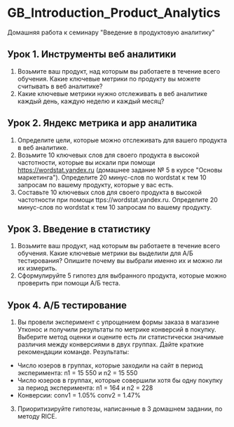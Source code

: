 # GB_Introduction_Product_Analytics
Домашняя работа к семинару "Введение в продуктовую аналитику"

## Урок 1. Инструменты веб аналитики
1. Возьмите ваш продукт, над которым вы работаете в течение всего обучения. Какие ключевые метрики по продукту вы можете считывать в веб аналитике?
2. Какие ключевые метрики нужно отслеживать в веб аналитике каждый день, каждую неделю и каждый месяц?

## Урок 2. Яндекс метрика и app аналитика
1. Определите цели, которые можно отслеживать для вашего продукта в веб аналитике.
2. Возьмите 10 ключевых слов для своего продукта в высокой частотности, которые вы искали при помощи https://wordstat.yandex.ru (домашнее задание № 5 в курсе "Основы маркетинга"). Определите 20 минус-слов по wordstat к тем 10 запросам по вашему продукту, которые у вас есть.
3. Составьте 10 ключевых слов для своего продукта в высокой частотности при помощи ttps://wordstat.yandex.ru. Определите 20 минус-слов по wordstat к тем 10 запросам по вашему продукту.

## Урок 3. Введение в статистику
1. Возьмите ваш продукт, над которым вы работаете в течение всего обучения. Какие ключевые метрики вы выделили для А/Б тестирования? Опишите почему вы выбрали именно их и можно ли их измерить.
2. Сформулируйте 5 гипотез для выбранного продукта, которые можно проверить при помощи А/Б теста.

## Урок 4. А/Б тестирование
1. Вы провели эксперимент c упрощением формы заказа в магазине Утконос и получили результаты по метрике конверсий в покупку. Выберите метод оценки и оцените есть ли статистически значимые различия между конверсиями в двух группах. Дайте краткие рекомендации команде.
Результаты:
- Число юзеров в группах, которые заходили на сайт в период эксперимента: n1 = 15 550 и n2 = 15 550
- Число юзеров в группах, которые совершили хотя бы одну покупку за период эксперимента: n1 = 164 и n2 = 228
- Конверсии: conv1 = 1.05% conv2 = 1.47%
   
3. Приоритизируйте гипотезы, написанные в 3 домашнем задании, по методу RICE.
